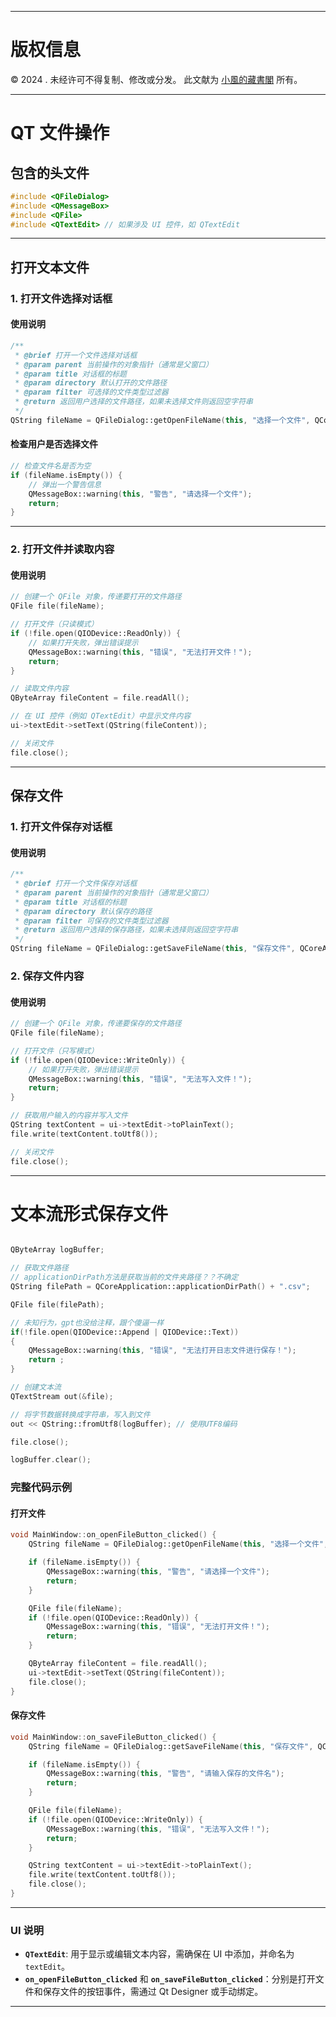 
---

# 版权信息

© 2024 . 未经许可不得复制、修改或分发。 此文献为 [小風的藏書閣](https://t.me/xfp2333) 所有。

---

# QT 文件操作

## 包含的头文件

```cpp
#include <QFileDialog>
#include <QMessageBox>
#include <QFile>
#include <QTextEdit> // 如果涉及 UI 控件，如 QTextEdit
```

---

## 打开文本文件

### 1. 打开文件选择对话框

#### 使用说明

```cpp
/**
 * @brief 打开一个文件选择对话框
 * @param parent 当前操作的对象指针（通常是父窗口）
 * @param title 对话框的标题
 * @param directory 默认打开的文件路径
 * @param filter 可选择的文件类型过滤器
 * @return 返回用户选择的文件路径，如果未选择文件则返回空字符串
 */
QString fileName = QFileDialog::getOpenFileName(this, "选择一个文件", QCoreApplication::applicationFilePath(), "*.cpp");
```

#### 检查用户是否选择文件

```cpp
// 检查文件名是否为空
if (fileName.isEmpty()) {
    // 弹出一个警告信息
    QMessageBox::warning(this, "警告", "请选择一个文件");
    return;
}
```

---

### 2. 打开文件并读取内容

#### 使用说明

```cpp
// 创建一个 QFile 对象，传递要打开的文件路径
QFile file(fileName);

// 打开文件（只读模式）
if (!file.open(QIODevice::ReadOnly)) {
    // 如果打开失败，弹出错误提示
    QMessageBox::warning(this, "错误", "无法打开文件！");
    return;
}

// 读取文件内容
QByteArray fileContent = file.readAll();

// 在 UI 控件（例如 QTextEdit）中显示文件内容
ui->textEdit->setText(QString(fileContent));

// 关闭文件
file.close();
```

---

## 保存文件

### 1. 打开文件保存对话框

#### 使用说明

```cpp
/**
 * @brief 打开一个文件保存对话框
 * @param parent 当前操作的对象指针（通常是父窗口）
 * @param title 对话框的标题
 * @param directory 默认保存的路径
 * @param filter 可保存的文件类型过滤器
 * @return 返回用户选择的保存路径，如果未选择则返回空字符串
 */
QString fileName = QFileDialog::getSaveFileName(this, "保存文件", QCoreApplication::applicationFilePath(), "*.txt");
```

### 2. 保存文件内容

#### 使用说明

```cpp
// 创建一个 QFile 对象，传递要保存的文件路径
QFile file(fileName);

// 打开文件（只写模式）
if (!file.open(QIODevice::WriteOnly)) {
    // 如果打开失败，弹出错误提示
    QMessageBox::warning(this, "错误", "无法写入文件！");
    return;
}

// 获取用户输入的内容并写入文件
QString textContent = ui->textEdit->toPlainText();
file.write(textContent.toUtf8());

// 关闭文件
file.close();
```

---

# 文本流形式保存文件

```cpp

QByteArray logBuffer;

// 获取文件路径
// applicationDirPath方法是获取当前的文件夹路径？？不确定
QString filePath = QCoreApplication::applicationDirPath() + ".csv";

QFile file(filePath);

// 未知行为，gpt也没给注释，跟个傻逼一样
if(!file.open(QIODevice::Append | QIODevice::Text))
{
    QMessageBox::warning(this, "错误", "无法打开日志文件进行保存！");
    return ;
}

// 创建文本流
QTextStream out(&file);

// 将字节数据转换成字符串，写入到文件
out << QString::fromUtf8(logBuffer); // 使用UTF8编码

file.close();

logBuffer.clear();
```

### 完整代码示例

#### 打开文件

```cpp
void MainWindow::on_openFileButton_clicked() {
    QString fileName = QFileDialog::getOpenFileName(this, "选择一个文件", QCoreApplication::applicationFilePath(), "*.cpp");

    if (fileName.isEmpty()) {
        QMessageBox::warning(this, "警告", "请选择一个文件");
        return;
    }

    QFile file(fileName);
    if (!file.open(QIODevice::ReadOnly)) {
        QMessageBox::warning(this, "错误", "无法打开文件！");
        return;
    }

    QByteArray fileContent = file.readAll();
    ui->textEdit->setText(QString(fileContent));
    file.close();
}
```

#### 保存文件

```cpp
void MainWindow::on_saveFileButton_clicked() {
    QString fileName = QFileDialog::getSaveFileName(this, "保存文件", QCoreApplication::applicationFilePath(), "*.txt");

    if (fileName.isEmpty()) {
        QMessageBox::warning(this, "警告", "请输入保存的文件名");
        return;
    }

    QFile file(fileName);
    if (!file.open(QIODevice::WriteOnly)) {
        QMessageBox::warning(this, "错误", "无法写入文件！");
        return;
    }

    QString textContent = ui->textEdit->toPlainText();
    file.write(textContent.toUtf8());
    file.close();
}
```

---

### UI 说明

- **`QTextEdit`**: 用于显示或编辑文本内容，需确保在 UI 中添加，并命名为 `textEdit`。
- **`on_openFileButton_clicked`** 和 **`on_saveFileButton_clicked`**：分别是打开文件和保存文件的按钮事件，需通过 Qt Designer 或手动绑定。

--- 
